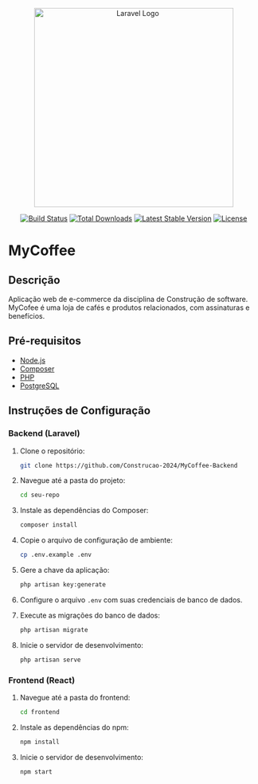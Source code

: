 <p align="center"><a href="https://laravel.com" target="_blank"><img src="https://raw.githubusercontent.com/laravel/art/master/logo-lockup/5%20SVG/2%20CMYK/1%20Full%20Color/laravel-logolockup-cmyk-red.svg" width="400" alt="Laravel Logo"></a></p>

<p align="center">
<a href="https://github.com/laravel/framework/actions"><img src="https://github.com/laravel/framework/workflows/tests/badge.svg" alt="Build Status"></a>
<a href="https://packagist.org/packages/laravel/framework"><img src="https://img.shields.io/packagist/dt/laravel/framework" alt="Total Downloads"></a>
<a href="https://packagist.org/packages/laravel/framework"><img src="https://img.shields.io/packagist/v/laravel/framework" alt="Latest Stable Version"></a>
<a href="https://packagist.org/packages/laravel/framework"><img src="https://img.shields.io/packagist/l/laravel/framework" alt="License"></a>
</p>

# MyCoffee

## Descrição
Aplicação web de e-commerce da disciplina de Construção de software. MyCofee é uma loja de cafés e produtos relacionados, com assinaturas e benefícios.

## Pré-requisitos
- [Node.js](https://nodejs.org/en/download/)
- [Composer](https://getcomposer.org/download/)
- [PHP](https://www.php.net/downloads.php)
- [PostgreSQL](https://www.postgresql.org/download/)

## Instruções de Configuração

### Backend (Laravel)
1. Clone o repositório:
    ```bash
    git clone https://github.com/Construcao-2024/MyCoffee-Backend
    ```
2. Navegue até a pasta do projeto:
    ```bash
    cd seu-repo
    ```
3. Instale as dependências do Composer:
    ```bash
    composer install
    ```
4. Copie o arquivo de configuração de ambiente:
    ```bash
    cp .env.example .env
    ```
5. Gere a chave da aplicação:
    ```bash
    php artisan key:generate
    ```
6. Configure o arquivo `.env` com suas credenciais de banco de dados.

7. Execute as migrações do banco de dados:
    ```bash
    php artisan migrate
    ```
8. Inicie o servidor de desenvolvimento:
    ```bash
    php artisan serve
    ```

### Frontend (React)
1. Navegue até a pasta do frontend:
    ```bash
    cd frontend
    ```
2. Instale as dependências do npm:
    ```bash
    npm install
    ```
3. Inicie o servidor de desenvolvimento:
    ```bash
    npm start
    ```
